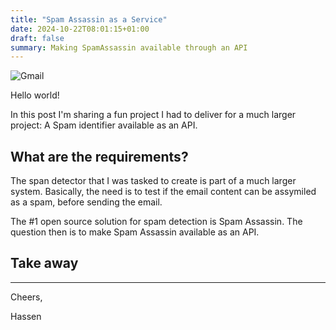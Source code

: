 ```yaml
---
title: "Spam Assassin as a Service"
date: 2024-10-22T08:01:15+01:00
draft: false
summary: Making SpamAssassin available through an API
---
```


![Gmail](/2024/10/unsplash-gmail.jpg "Just Gmail")

Hello world!

In this post I'm sharing a fun project I had to deliver for a much larger project: A Spam identifier available as an API.

## What are the requirements?

The span detector that I was tasked to create is part of a much larger system. Basically, the need is to test if the email content can be assymiled as a spam, before sending the email.

The #1 open source solution for spam detection is Spam Assassin. The question then is to make Spam Assassin available as an API.

## Take away

---

Cheers,

Hassen
